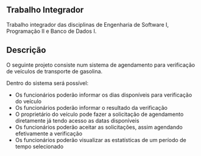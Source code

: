 ## Trabalho Integrador
Trabalho integrador das disciplinas de Engenharia de Software I, Programação II e Banco de Dados I.

## Descrição
O seguinte projeto consiste num sistema de agendamento para verificação de veículos de transporte de gasolina.

<p>Dentro do sistema será possível:</p>

<ul>
<li>Os funcionários poderão informar os dias disponíveis para verificação do veículo</li>
<li>Os funcionários poderão informar o resultado da verificação</li>
<li>O proprietário do veículo pode fazer a solicitação de agendamento diretamente já tendo acesso as datas disponíveis</li>
<li>Os funcionários poderão aceitar as solicitações, assim agendando efetivamente a verificação</li>
<li>Os funcionários poderão visualizar as estatísticas de um período de tempo selecionado</li>
</ul>